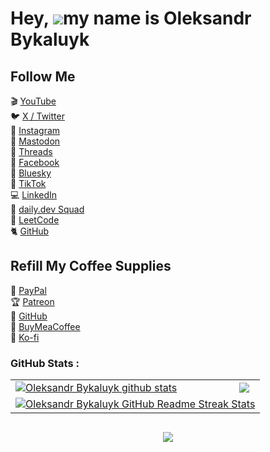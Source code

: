 Hey, ![](https://user-images.githubusercontent.com/18350557/176309783-0785949b-9127417c-8b55-ab5a4333674e.gif)my name is Oleksandr Bykaluyk
=========================================================================================================================================


## Follow Me

🎬 [YouTube](https://www.youtube.com/channel/UCf85kQ0u1sYTTTyKVpxrlyQ?sub_confirmation=1)\
🐦 [X / Twitter](https://twitter.com/heyoleksandrb)\
🎨 [Instagram](https://www.instagram.com/heyoleksandrb/)\
🐘 [Mastodon](https://mastodon.social/@heyoleksandrb)\
🧵 [Threads](https://www.threads.net/@heyoleksandrb)\
🎸 [Facebook](https://www.facebook.com/profile.php?id=61573972372591/)\
🧊 [Bluesky](https://bsky.app/profile/heyoleksandrb.bsky.social)\
🎥 [TikTok](https://www.tiktok.com/@heyoleksandrb)\
💻 [LinkedIn](https://www.linkedin.com/in/heyoleksandrb/)\
📣 [daily.dev Squad](https://app.daily.dev/squads/devopscompass)\
🧩 [LeetCode](https://leetcode.com/u/heyoleksandrb/)\
🐈 [GitHub](https://github.com/heyoleksandrb/)

## Refill My Coffee Supplies

💖 [PayPal](https://www.paypal.com/paypalme/heyoleksandrb)\
🏆 [Patreon](https://www.patreon.com/heyoleksandrb)\
💎 [GitHub](https://github.com/sponsors/heyoleksandrb)\
🥤 [BuyMeaCoffee](https://www.buymeacoffee.com/heyoleksandrb)\
🍪 [Ko-fi](https://ko-fi.com/heyoleksandrb)




### GitHub Stats :

<table align="center">
  <tr>
  <td>
  <a href="https://github.com/heyoleksandrb/github-readme-stats"><img align="center" src="https://github-readme-stats.vercel.app/api?username=heyoleksandrb&show_icons=true&include_all_commits=true&theme=buefy&hide_border=true" alt="Oleksandr Bykaluyk github stats" /></a>
  </td>
  <td>
  <a href="https://github.com/heyoleksandrb/github-readme-stats"><img align="center" src="https://github-readme-stats.vercel.app/api/top-langs/?username=heyoleksandrb&layout=compact&theme=buefy&hide_border=true" /></a>
  </td>
  </tr>
  <tr>
  <td colspan=2 align="center">
  <a href="https://git.io/streak-stats"> <img src="http://github-readme-streak-stats.herokuapp.com?user=heyoleksandrb&hide_border=true&background=f6f8fa&currStreakLabel=000000&date_format=j%20M%5B%20Y%5D" alt="Oleksandr Bykaluyk GitHub Readme Streak Stats" /> </a>
  </td>
  </tr>
</table>


##
<div align="center">
<a href="https://u8views.com/github/heyoleksandrb"><img src="https://u8views.com/api/v1/github/profiles/201656126/views/day-week-month-total-count.svg"></a>
</div>

<br>



